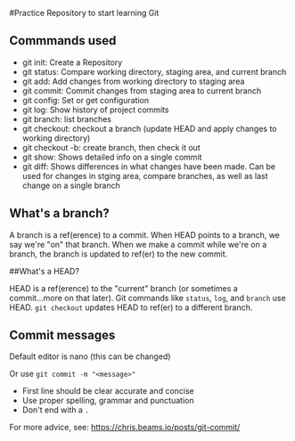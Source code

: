 #Practice Repository to start learning Git


## Commmands used

- git init: Create a Repository
- git status: Compare working directory, staging area, and current branch
- git add: Add changes from working directory to staging area
- git commit: Commit changes from staging area to current branch
- git config: Set or get configuration
- git log: Show history of project commits
- git branch: list branches
- git checkout: checkout a branch (update HEAD and apply changes to working directory)
- git checkout -b: create branch, then check it out
- git show: Shows detailed info on a single commit
- git diff: Shows differences in what changes have been made. Can be used for changes in stging area, compare branches, as well as last change on a single branch


## What's a branch?

A branch is a ref(erence) to a commit. When HEAD points to a branch, we say we're "on" that branch. When we make a commit while we're on a branch, the branch is updated to ref(er) to the new commit.

##What's a HEAD?

HEAD is a ref(erence) to the "current" branch (or sometimes a commit...more on that later). Git commands like `status`, `log`, and `branch` use HEAD. `git checkout` updates HEAD to ref(er) to a different branch.

## Commit messages


Default editor is nano (this can be changed)

Or use `git commit -m "<message>"`

- First line should be clear accurate and concise
- Use proper spelling, grammar and punctuation
- Don't end with a `.`

For more advice, see: https://chris.beams.io/posts/git-commit/

